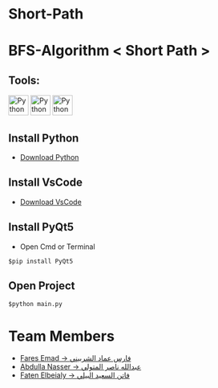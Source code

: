 # Short-Path
# BFS-Algorithm < Short Path >
## Tools:
<img src='https://img.icons8.com/color/2x/python.png' alt='Python' height='40'>  <img src='https://img.icons8.com/?id=9OGIyU8hrxW5&size=2x&color=000000' alt='Python' height='40'>  <img src='https://cdn.icon-icons.com/icons2/1381/PNG/512/qtdesigner_94565.png' alt='Python' height='40'>
## Install Python
- <a href='https://www.python.org/ftp/python/3.10.4/python-3.10.4-amd64.exe' target='_blank'>Download Python</a>
## Install VsCode
- <a href='https://code.visualstudio.com/download' target='_blank'>Download VsCode</a>
## Install PyQt5
- Open Cmd or Terminal
```
$pip install PyQt5
```
## Open Project
```
$python main.py
```
# Team Members
- <a href='https://github.com/faresemad' target='_blank'>Fares Emad -> فارس عماد الشربيني</a>
- <a href='https://github.com/abdullaNasser' target='_blank'>Abdulla Nasser -> عبدالله ناصر المتولي</a>
- <a href='' target='_blank'>Faten Elbeialy -> فاتن السعيد البيلي</a>
